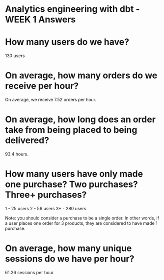 # Analytics engineering with dbt - WEEK 1 Answers
# How many users do we have?
130 users

# On average, how many orders do we receive per hour?
On average, we receive 7.52 orders per hour.

# On average, how long does an order take from being placed to being delivered?
93.4 hours.

# How many users have only made one purchase? Two purchases? Three+ purchases?
1 - 25 users
2 - 56 users
3+ - 280 users

Note: you should consider a purchase to be a single order. In other words, if a user places one order for 3 products, they are considered to have made 1 purchase.

# On average, how many unique sessions do we have per hour?
61.26 sessions per hour